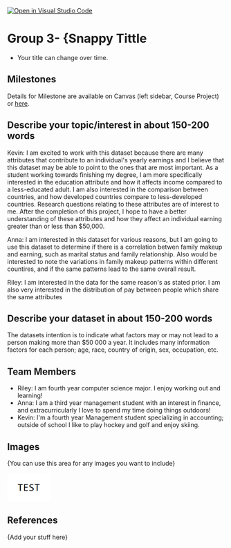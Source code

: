 [![Open in Visual Studio Code](https://classroom.github.com/assets/open-in-vscode-f059dc9a6f8d3a56e377f745f24479a46679e63a5d9fe6f495e02850cd0d8118.svg)](https://classroom.github.com/online_ide?assignment_repo_id=5853913&assignment_repo_type=AssignmentRepo)
# Group 3- {Snappy Tittle

- Your title can change over time.

## Milestones

Details for Milestone are available on Canvas (left sidebar, Course Project) or [here](https://firas.moosvi.com/courses/data301/project/milestone01.html).

## Describe your topic/interest in about 150-200 words

Kevin: I am excited to work with this dataset because there are many attributes that contribute to an individual's yearly earnings and I believe that this dataset may be able to point to the ones that are most important.  As a student working towards finishing my degree, I am more specifically interested in the education attribute and how it affects income compared to a less-educated adult.  I am also interested in the comparison between countries, and how developed countries compare to less-developed countries.  Research questions relating to these attributes are of interest to me. After the completion of this project, I hope to have a better understanding of these attributes and how they affect an individual earning greater than or less than $50,000.

Anna: I am interested in this dataset for various reasons, but I am going to use this dataset to determine if there is a correlation betwen family makeup and earning, such as marital status and family relationship. Also would be interested to note the variations in family makeup patterns within different countires, and if the same patterns lead to the same overall result.

Riley: I am interested in the data for the same reason's as stated prior. I am also very interested in the distribution of pay between people which share the same attributes

## Describe your dataset in about 150-200 words


The datasets intention is to indicate what factors may or may not lead to a person making more than 
$50 000 a year. It includes many information factors for each person; age, race, country of origin, sex, occupation, etc.

## Team Members

- Riley: I am fourth year computer science major. I enjoy working out and learning!
- Anna: I am a third year management student with an interest in finance, and extracurricularly I love to spend my time doing things outdoors!
- Kevin: I'm a fourth year Management student specializing in accounting; outside of school I like to play hockey and golf and enjoy skiing.

## Images

{You can use this area for any images you want to include}

<img src ="images/test.png" width="100px">

## References

{Add your stuff here}



